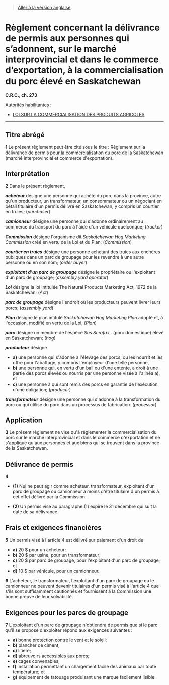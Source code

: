 > [Aller à la version anglaise](/en/Regulations/Consolidated%20Regulations%20of%20Canada/201-300/C.R.C.,%20c.%20273.md)

# Règlement concernant la délivrance de permis aux personnes qui s’adonnent, sur le marché interprovincial et dans le commerce d’exportation, à la commercialisation du porc élevé en Saskatchewan

**C.R.C., ch. 273**

Autorités habilitantes : 
- [LOI SUR LA COMMERCIALISATION DES PRODUITS AGRICOLES](/fr/Lois/Lois%20révisées%20du%20Canada/A/A-6.md)

----------



## Titre abrégé


**1** Le présent règlement peut être cité sous le titre : Règlement sur la délivrance de permis pour la commercialisation du porc de la Saskatchewan (marché interprovincial et commerce d'exportation).




## Interprétation


**2** Dans le présent règlement,

***acheteur*** désigne une personne qui achète du porc dans la province, autre qu'un producteur, un transformateur, un consommateur ou un négociant en bétail titulaire d'un permis délivré en Saskatchewan, y compris un courtier en truies; (*purchaser*)

***camionneur*** désigne une personne qui s'adonne ordinairement au commerce du transport du porc à l'aide d'un véhicule quelconque; (*trucker*)

***Commission*** désigne l'organisme dit *Saskatchewan Hog Marketing Commission* créé en vertu de la Loi et du Plan; (*Commission*)

***courtier en truies*** désigne une personne achetant des truies aux enchères publiques dans un parc de groupage pour les revendre à une autre personne ou en son nom; (*order buyer*)

***exploitant d'un parc de groupage*** désigne le propriétaire ou l'exploitant d'un parc de groupage; (*assembly yard operator*)

***Loi*** désigne la loi intitulée The Natural Products Marketing Act, 1972 de la Saskatchewan; (*Act*)

***parc de groupage*** désigne l'endroit où les producteurs peuvent livrer leurs porcs; (*assembly yard*)

***Plan*** désigne le plan intitulé *Saskatchewan Hog Marketing Plan* adopté et, à l'occasion, modifié en vertu de la Loi; (*Plan*)

***porc*** désigne un membre de l'espèce *Sus Scrofa L.* (porc domestique) élevé en Saskatchewan; (*hog*)

***producteur*** désigne
- **a)** une personne qui s'adonne à l'élevage des porcs, ou les nourrit et les offre pour l'abattage, y compris l'employeur d'une telle personne,
- **b)** une personne qui, en vertu d'un bail ou d'une entente, a droit à une partie des porcs élevés ou nourris par une personne visée à l'alinéa a), et
- **c)** une personne à qui sont remis des porcs en garantie de l'exécution d'une obligation; (*producer*)

***transformateur*** désigne une personne qui s'adonne à la transformation du porc ou qui utilise du porc dans un processus de fabrication. (*processor*)




## Application


**3** Le présent règlement ne vise qu'à réglementer la commercialisation du porc sur le marché interprovincial et dans le commerce d'exportation et ne s'applique qu'aux personnes et aux biens qui se trouvent dans la province de la Saskatchewan.




## Délivrance de permis


**4** 

- **(1)** Nul ne peut agir comme acheteur, transformateur, exploitant d'un parc de groupage ou camionneur à moins d'être titulaire d'un permis à cet effet délivré par la Commission.

- **(2)** Un permis visé au paragraphe (1) expire le 31 décembre qui suit la date de sa délivrance.




## Frais et exigences financières


**5** Un permis visé à l'article 4 est délivré sur paiement d'un droit de
- **a)** 20 $ pour un acheteur;
- **b)** 20 $ par usine, pour un transformateur;
- **c)** 20 $ par parc de groupage, pour l'exploitant d'un parc de groupage; et
- **d)** 10 $ par véhicule, pour un camionneur.



**6** L'acheteur, le transformateur, l'exploitant d'un parc de groupage ou le camionneur ne peuvent devenir titulaires d'un permis visé à l'article 4 que s'ils sont suffisamment cautionnés et fournissent à la Commission une bonne preuve de leur solvabilité.




## Exigences pour les parcs de groupage


**7** L'exploitant d'un parc de groupage n'obtiendra de permis que si le parc qu'il se propose d'exploiter répond aux exigences suivantes :
- **a)** bonne protection contre le vent et le soleil;
- **b)** plancher de ciment;
- **c)** litière;
- **d)** abreuvoirs accessibles aux porcs;
- **e)** cages convenables;
- **f)** installation permettant un chargement facile des animaux par toute température; et
- **g)** équipement de tatouage produisant une marque facilement lisible.


